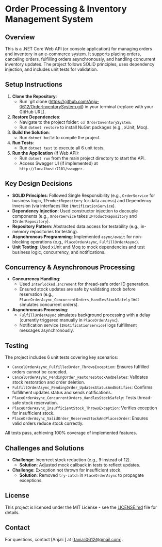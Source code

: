 # Order Processing & Inventory Management System

## Overview
This is a .NET Core Web API (or console application) for managing orders and inventory in an e-commerce system. It supports placing orders, canceling orders, fulfilling orders asynchronously, and handling concurrent inventory updates. The project follows SOLID principles, uses dependency injection, and includes unit tests for validation.

## Setup Instructions
1. **Clone the Repository**:
   - Run `git clone (https://github.com/Anju-0612/OrderInventorySystem.git) in your terminal (replace with your GitHub URL).
2. **Restore Dependencies**:
   - Navigate to the project folder: `cd OrderInventorySystem`.
   - Run `dotnet restore` to install NuGet packages (e.g., xUnit, Moq).
3. **Build the Solution**:
   - Run `dotnet build` to compile the project.
4. **Run Tests**:
   - Run `dotnet test` to execute all 6 unit tests.
5. **Run the Application** (if Web API):
   - Run `dotnet run` from the main project directory to start the API.
   - Access Swagger UI (if implemented) at `http://localhost:7101/swagger`.

## Key Design Decisions
- **SOLID Principles**: Followed Single Responsibility (e.g., `OrderService` for business logic, `IProductRepository` for data access) and Dependency Inversion (via interfaces like `INotificationService`).
- **Dependency Injection**: Used constructor injection to decouple components (e.g., `OrderService` takes `IProductRepository` and `IOrderRepository`).
- **Repository Pattern**: Abstracted data access for testability (e.g., in-memory repositories for testing).
- **Asynchronous Programming**: Implemented `async/await` for non-blocking operations (e.g., `PlaceOrderAsync`, `FulfillOrderAsync`).
- **Unit Testing**: Used xUnit and Moq to mock dependencies and test business logic, concurrency, and notifications.

## Concurrency & Asynchronous Processing
- **Concurrency Handling**:
  - Used `Interlocked.Increment` for thread-safe order ID generation.
  - Ensured stock updates are safe by validating stock before reservation (e.g., `PlaceOrderAsync_ConcurrentOrders_HandlesStockSafely` test simulates concurrent orders).
- **Asynchronous Processing**:
  - `FulfillOrderAsync` simulates background processing with a delay (currently triggered manually in `PlaceOrderAsync`).
  - Notification service (`INotificationService`) logs fulfillment messages asynchronously.

## Testing
The project includes 6 unit tests covering key scenarios:
- `CancelOrderAsync_FulfilledOrder_ThrowsException`: Ensures fulfilled orders cannot be canceled.
- `CancelOrderAsync_PendingOrder_RestoresStockAndDeletes`: Validates stock restoration and order deletion.
- `FulfillOrderAsync_PendingOrder_UpdatesStatusAndNotifies`: Confirms fulfillment updates status and sends notifications.
- `PlaceOrderAsync_ConcurrentOrders_HandlesStockSafely`: Tests thread-safe stock reservation.
- `PlaceOrderAsync_InsufficientStock_ThrowsException`: Verifies exception for insufficient stock.
- `PlaceOrderAsync_ValidOrder_ReservesStockAndPlacesOrder`: Ensures valid orders reduce stock correctly.

All tests pass, achieving 100% coverage of implemented features.

## Challenges and Solutions
- **Challenge**: Incorrect stock reduction (e.g., 9 instead of 12).
  - **Solution**: Adjusted mock callback in tests to reflect updates.
- **Challenge**: Exception not thrown for insufficient stock.
  - **Solution**: Removed `try-catch` in `PlaceOrderAsync` to propagate exceptions.

## License
This project is licensed under the MIT License - see the [LICENSE.md](LICENSE.md) file for details.

## Contact
For questions, contact [Anjali ] at [tanjali0612@gmail.com].

